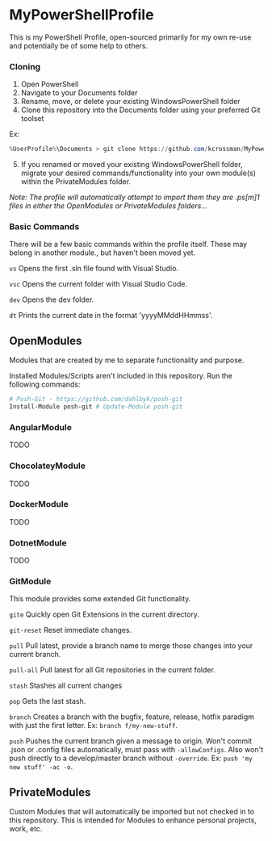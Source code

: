 # MyPowerShellProfile
This is my PowerShell Profile, open-sourced primarily for my own re-use and potentially be of some help to others.

### Cloning
1. Open PowerShell
2. Navigate to your Documents folder
3. Rename, move, or delete your existing WindowsPowerShell folder
4. Clone this repository into the Documents folder using your preferred Git toolset

Ex:
```PowerShell
%UserProfile%\Documents > git clone https://github.com/kcrossman/MyPowerShellProfile.git WindowsPowerShell
```

5. If you renamed or moved your existing WindowsPowerShell folder, migrate your desired commands/functionality into your own module(s) within the PrivateModules folder.

*Note: The profile will automatically attempt to import them they are .ps[m]1 files in either the OpenModules or PrivateModules folders...*

### Basic Commands
There will be a few basic commands within the profile itself. These may belong in another module., but haven't been moved yet.

`vs`
Opens the first .sln file found with Visual Studio.

`vsc`
Opens the current folder with Visual Studio Code.

`dev`
Opens the dev folder.

`dt`
Prints the current date in the format 'yyyyMMddHHmmss'.

## OpenModules
Modules that are created by me to separate functionality and purpose.

Installed Modules/Scripts aren't included in this repository. Run the following commands:

```PowerShell
# Posh-Git - https://github.com/dahlbyk/posh-git
Install-Module posh-git # Update-Module posh-git
```

### AngularModule
TODO

### ChocolateyModule
TODO

### DockerModule
TODO

### DotnetModule
TODO

### GitModule
This module provides some extended Git functionality.

`gite`
Quickly open Git Extensions in the current directory.

`git-reset`
Reset immediate changes.

`pull`
Pull latest, provide a branch name to merge those changes into your current branch.

`pull-all`
Pull latest for all Git repositories in the current folder.

`stash`
Stashes all current changes

`pop`
Gets the last stash.

`branch`
Creates a branch with the bugfix, feature, release, hotfix paradigm with just the first letter. Ex: `branch f/my-new-stuff`.

`push`
Pushes the current branch given a message to origin. Won't commit .json or .config files automatically, must pass with `-allowConfigs`. Also won't push directly to a develop/master branch without `-override`. Ex: `push 'my new stuff' -ac -o`.

## PrivateModules
Custom Modules that will automatically be imported but not checked in to this repository. This is intended for Modules to enhance personal projects, work, etc.
